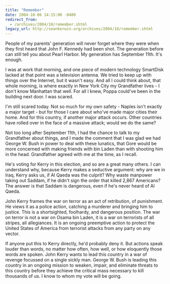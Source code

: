 ```yaml
---
title: "Remember"
date: 2004-10-06 14:15:00 -0400
redirect_from:
  - /archives/2004/10/remember.shtml
legacy_url: http://seankerwin.org/archives/2004/10/remember.shtml
---
```

<p>People of my parents' generation will never forget where they were when they first heard that John F. Kennedy had been shot.  The generation before can still tell you about Pearl Harbor.  My generation has September 11th.  It's enough.</p>

<p>I was at work that morning, and one piece of modern technology SmartDisk lacked at that point was a television antenna.  We tried to keep up with things over the Internet, but it wasn't easy.  And all I could think about, that whole morning, is where exactly in New York City my Grandfather lives - I don't know Manhattan that well.  For all I knew, Poppa could've been in the building next door.  I was scared.</p>

<p>I'm still scared today.  Not so much for my own safety - Naples isn't exactly a major target - but for those I care about who've made major cities their home.  And for this country, if another major attack occurs.  Other countries have rolled over in the face of a massive attack; would we do the same?</p>

<p>Not too long after September 11th, I had the chance to talk to my Grandfather about things, and I made the comment that I was glad we had George W. Bush in power to deal with these lunatics, that Gore would be more concerned with making friends with bin Laden than with shooting him in the head.  Grandfather agreed with me at the time, as I recall.</p>

<p>He's voting for Kerry in this election, and so are a great many others.  I can understand why, because Kerry makes a seductive argument: why are we in Iraq, Kerry asks us, if Al Qaeda was the culprit?  Why waste manpower taking out Saddam, if he didn't sign the order that killed 2,867 Americans?  The answer is that Saddam is dangerous, even if he's never heard of Al Qaeda.</p>

<p>John Kerry frames the war on terror as an act of retribution, of punishment.  He views it as a police action, catching a murderer and bringing him to justice.  This is a shortsighted, foolhardy, and dangerous position.  The war on terror is not a war on Osama bin Laden, it is a war on terrorists of all stripes, all allegiances.  It is an ongoing preemptive action to protect the United States of America from terrorist attacks from any party on any vector.</p>

<p>If anyone put this to Kerry directly, he'd probably deny it.  But actions speak louder than words, no matter how often, how well, or how eloquently those words are spoken.  John Kerry wants to lead this country in a war of revenge focussed on a single sickly man.  George W. Bush is leading this country in an ongoing mission to weaken, impair, and eliminate threats to this country before they achieve the critical mass necessary to kill thousands of us.  I know to whom my vote will be going.</p>
